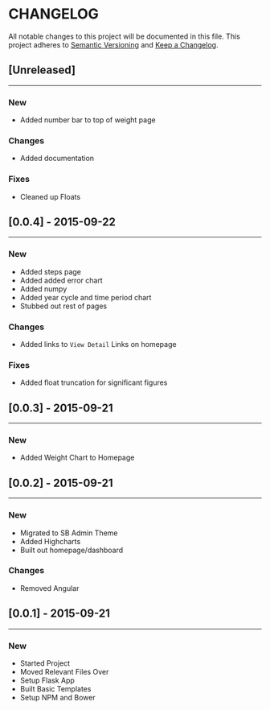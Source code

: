 # CHANGELOG

All notable changes to this project will be documented in this file.
This project adheres to [Semantic Versioning](http://semver.org/) and [Keep a Changelog](http://keepachangelog.com/).

## [Unreleased]
---

### New

* Added number bar to top of weight page

### Changes

* Added documentation

### Fixes

* Cleaned up Floats

## [0.0.4] - 2015-09-22
---

### New

* Added steps page
* Added added error chart
* Added numpy
* Added year cycle and time period chart
* Stubbed out rest of pages

### Changes

* Added links to `View Detail` Links on homepage

### Fixes

* Added float truncation for significant figures

## [0.0.3] - 2015-09-21
---

### New

* Added Weight Chart to Homepage


## [0.0.2] - 2015-09-21
---

### New

* Migrated to SB Admin Theme
* Added Highcharts
* Built out homepage/dashboard

### Changes

* Removed Angular


## [0.0.1] - 2015-09-21
---

### New

* Started Project
* Moved Relevant Files Over
* Setup Flask App
* Built Basic Templates
* Setup NPM and Bower




